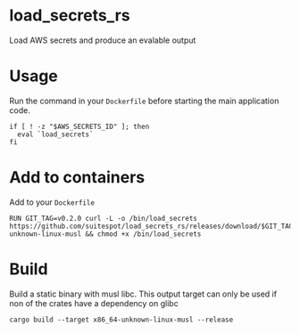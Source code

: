 # load_secrets_rs

Load AWS secrets and produce an evalable output

# Usage

Run the command in your `Dockerfile` before starting the main application code.

```
if [ ! -z "$AWS_SECRETS_ID" ]; then
  eval `load_secrets`
fi
```

# Add to containers

Add to your `Dockerfile`

```
RUN GIT_TAG=v0.2.0 curl -L -o /bin/load_secrets https://github.com/suitespot/load_secrets_rs/releases/download/$GIT_TAG/load_secrets_x86_64-unknown-linux-musl && chmod +x /bin/load_secrets
```

# Build

Build a static binary with musl libc. This output target can only be used if non of the crates have a dependency on glibc

```
cargo build --target x86_64-unknown-linux-musl --release
```
